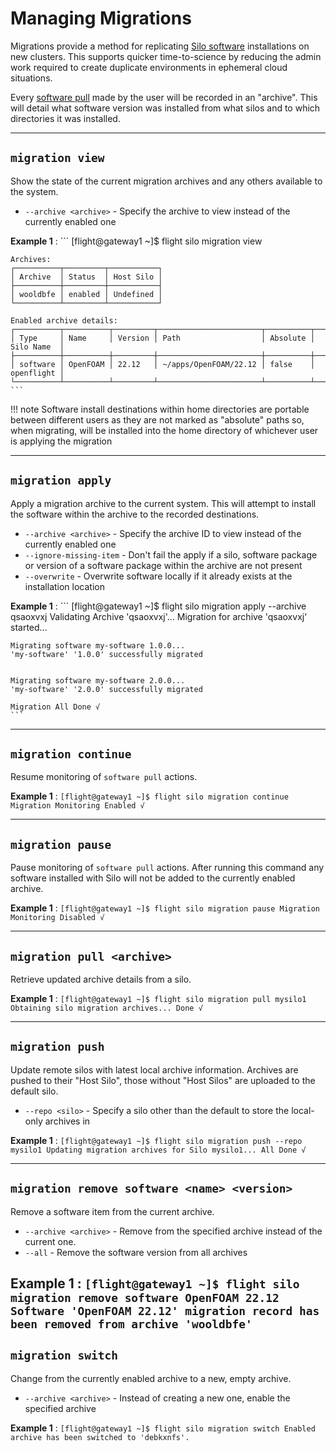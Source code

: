 # Managing Migrations

Migrations provide a method for replicating [Silo software](./software.md) installations on new clusters. This supports quicker time-to-science by reducing the admin work required to create duplicate environments in ephemeral cloud situations. 

Every [software pull](./software.md#software-pull-name-version) made by the user will be recorded in an "archive". This will detail what software version was installed from what silos and to which directories it was installed. 

--- 

## `migration view`

Show the state of the current migration archives and any others available to the system.

- `--archive <archive>` - Specify the archive to view instead of the currently enabled one

**Example 1**
: 
    ```
    [flight@gateway1 ~]$ flight silo migration view

    Archives:
    ┌──────────┬─────────┬───────────┐
    │ Archive  │ Status  │ Host Silo │
    ├──────────┼─────────┼───────────┤
    │ wooldbfe │ enabled │ Undefined │
    └──────────┴─────────┴───────────┘

    Enabled archive details:
    ┌──────────┬──────────┬─────────┬───────────────────────┬──────────┬────────────┐
    │ Type     │ Name     │ Version │ Path                  │ Absolute │ Silo Name  │
    ├──────────┼──────────┼─────────┼───────────────────────┼──────────┼────────────┤
    │ software │ OpenFOAM │ 22.12   │ ~/apps/OpenFOAM/22.12 │ false    │ openflight │
    └──────────┴──────────┴─────────┴───────────────────────┴──────────┴────────────┘
    ```

!!! note
    Software install destinations within home directories are portable between different users as they are not marked as "absolute" paths so, when migrating, will be installed into the home directory of whichever user is applying the migration 

---

## `migration apply`

Apply a migration archive to the current system. This will attempt to install the software within the archive to the recorded destinations. 

- `--archive <archive>` - Specify the archive ID to view instead of the currently enabled one
- `--ignore-missing-item` - Don't fail the apply if a silo, software package or version of a software package within the archive are not present
- `--overwrite` - Overwrite software locally if it already exists at the installation location

**Example 1**
: 
    ```
    [flight@gateway1 ~]$ flight silo migration apply --archive qsaoxvxj
    Validating Archive 'qsaoxvxj'...
    Migration for archive 'qsaoxvxj' started...

    Migrating software my-software 1.0.0...
    'my-software' '1.0.0' successfully migrated


    Migrating software my-software 2.0.0...
    'my-software' '2.0.0' successfully migrated

    Migration All Done √
    ```

---

## `migration continue`

Resume monitoring of `software pull` actions.

**Example 1**
: 
    ```
    [flight@gateway1 ~]$ flight silo migration continue
    Migration Monitoring Enabled √
    ```

---

## `migration pause`

Pause monitoring of `software pull` actions. After running this command any software installed with Silo will not be added to the currently enabled archive.

**Example 1**
: 
    ```
    [flight@gateway1 ~]$ flight silo migration pause
    Migration Monitoring Disabled √
    ```

---

## `migration pull <archive>` 

Retrieve updated archive details from a silo. 

**Example 1**
: 
    ```
    [flight@gateway1 ~]$ flight silo migration pull mysilo1
    Obtaining silo migration archives...
    Done √
    ```

--- 

## `migration push`

Update remote silos with latest local archive information. Archives are pushed to their "Host Silo", those without "Host Silos" are uploaded to the default silo.

- `--repo <silo>` - Specify a silo other than the default to store the local-only archives in

**Example 1**
: 
    ```
    [flight@gateway1 ~]$ flight silo migration push --repo mysilo1
    Updating migration archives for Silo mysilo1...
    All Done √
    ```

---

## `migration remove software <name> <version>` 

Remove a software item from the current archive.

- `--archive <archive>` - Remove from the specified archive instead of the current one.
- `--all` - Remove the software version from all archives

**Example 1**
: 
    ```
    [flight@gateway1 ~]$ flight silo migration remove software OpenFOAM 22.12
    Software 'OpenFOAM 22.12' migration record has been removed from archive 'wooldbfe'
    ```
---

## `migration switch`

Change from the currently enabled archive to a new, empty archive. 

- `--archive <archive>` - Instead of creating a new one, enable the specified archive

**Example 1**
: 
    ```
    [flight@gateway1 ~]$ flight silo migration switch
    Enabled archive has been switched to 'debkxnfs'.
    ```
